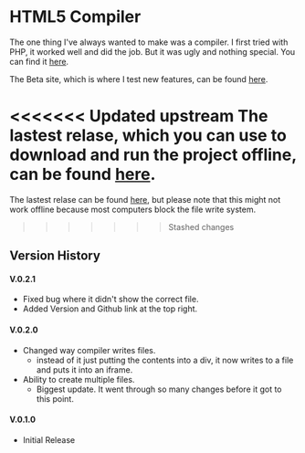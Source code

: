 # HTML5 Compiler
The one thing I've always wanted to make was a compiler. I first tried with PHP, it worked well and did the job. But it was ugly and nothing special. You can find it [here](https://github.com/mamamia5x/Old-HTML5-Compiler). 

The Beta site, which is where I test new features, can be found [here](https://HTML-JS-CSS-Compiler.mamamia5x.repl.co).

<<<<<<< Updated upstream
The lastest relase, which you can use to download and run the project offline, can be found [here](https://github.com/mamamia5x/HTML5-Compiler/releases).
=======
The lastest relase can be found [here](https://github.com/mamamia5x/HTML5-Compiler/releases), but please note that this might not work offline because most computers block the file write system.
>>>>>>> Stashed changes

## Version History
#### V.0.2.1
* Fixed bug where it didn't show the correct file.
* Added Version and Github link at the top right.
#### V.0.2.0
* Changed way compiler writes files.
  * instead of it just putting the contents into a div, it now writes to a file and puts it into an iframe.
* Ability to create multiple files.
  * Biggest update. It went through so many changes before it got to this point.
#### V.0.1.0
* Initial Release
